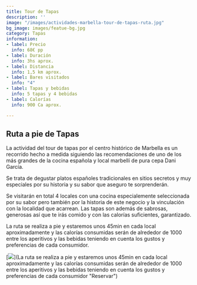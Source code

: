 ```yaml
---
title: Tour de Tapas
description: ''
image: "/images/actividades-marbella-tour-de-tapas-ruta.jpg"
bg_image: images/featue-bg.jpg
category: Tapas
information:
- label: Precio
  info: 68€ pp
- label: Duración
  info: 3hs aprox.
- label: Distancia
  info: 1,5 km aprox.
- label: Bares visitados
  info: "4"
- label: Tapas y bebidas
  info: 5 tapas y 4 bebidas
- label: Calorías
  info: 900 Ca aprox.

---
```

## Ruta a pie de Tapas

La actividad del tour de tapas por el centro histórico de Marbella es un recorrido hecho a medida siguiendo las recomendaciones de uno de los más grandes de la cocina española y local marbellí de pura cepa Dani García.

Se trata de degustar platos españoles tradicionales en sitios secretos y muy especiales por su historia y su sabor que aseguro te sorprenderán.

Se visitarán en total 4 locales con una cocina especialemente seleccionada por su sabor pero también por la historia de este negocio y la vinculación con la localidad que acarrean. Las tapas son además de sabrosas, generosas así que te irás comido y con las calorías suficientes, garantizado.

La ruta se realiza a pie y estaremos unos 45min en cada local aproximadamente y las calorías consumidas serán de alrededor de 1000 entre los aperitivos y las bebidas teniendo en cuenta los gustos y preferencias de cada consumidor.

[![](/images/boton-esp.png)](La ruta se realiza a pie y estaremos unos 45min en cada local aproximadamente y las calorías consumidas serán de alrededor de 1000 entre los aperitivos y las bebidas teniendo en cuenta los gustos y preferencias de cada consumidor "Reservar")